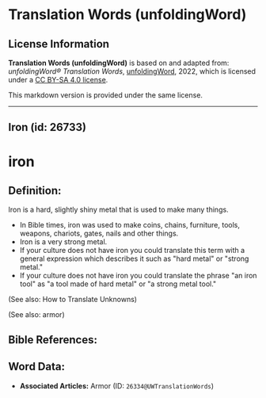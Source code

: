 # Translation Words (unfoldingWord)

## License Information

**Translation Words (unfoldingWord)** is based on and adapted from: _unfoldingWord® Translation Words_, [unfoldingWord](https://unfoldingword.org/utw), 2022, which is licensed under a [CC BY-SA 4.0 license](https://creativecommons.org/licenses/by-sa/4.0/legalcode.en).

This markdown version is provided under the same license.



--------------------------------

## Iron (id: 26733)

iron
====

Definition:
-----------

Iron is a hard, slightly shiny metal that is used to make many things.

* In Bible times, iron was used to make coins, chains, furniture, tools, weapons, chariots, gates, nails and other things.
* Iron is a very strong metal.
* If your culture does not have iron you could translate this term with a general expression which describes it such as "hard metal" or "strong metal."
* If your culture does not have iron you could translate the phrase "an iron tool" as "a tool made of hard metal" or "a strong metal tool."

(See also: How to Translate Unknowns)

(See also: armor)

Bible References:
-----------------

Word Data:
----------

* **Associated Articles:** Armor (ID: `26334@UWTranslationWords`)

